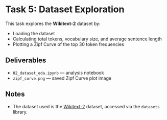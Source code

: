 # Task 5: Dataset Exploration

This task explores the **Wikitext-2** dataset by:

- Loading the dataset
- Calculating total tokens, vocabulary size, and average sentence length
- Plotting a Zipf Curve of the top 30 token frequencies

## Deliverables

- `02_dataset_eda.ipynb` — analysis notebook  
- `zipf_curve.png` — saved Zipf Curve plot image

## Notes

- The dataset used is the [Wikitext-2](https://huggingface.co/datasets/wikitext) dataset, accessed via the `datasets` library.

